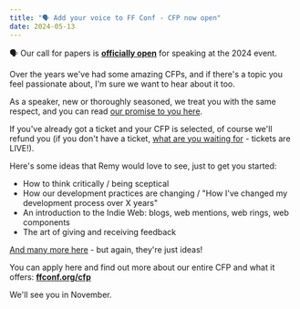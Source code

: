 ```yaml
---
title: "🗣 Add your voice to FF Conf - CFP now open"
date: 2024-05-13
---
```


🗣 Our call for papers is [**officially open**](https://ffconf.org/cfp) for speaking at the 2024 event.

Over the years we've had some amazing CFPs, and if there's a topic you feel passionate about, I'm sure we want to hear about it too.

As a speaker, new or thoroughly seasoned, we treat you with the same respect, and you can read [our promise to you here](https://ffconf.org/articles/cfp/#our-promise-to-you).

If you've already got a ticket and your CFP is selected, of course we'll refund you (if you don't have a ticket, [what are you waiting for](https://2024.ffconf.org/) - tickets are LIVE!).

Here's some ideas that Remy would love to see, just to get you started:

- How to think critically / being sceptical
- How our development practices are changing / "How I've changed my development process over X years"
- An introduction to the Indie Web: blogs, web mentions, web rings, web components
- The art of giving and receiving feedback

[And many more here](https://ffconf.org/articles/cfp/#topics-i'm-interested-in-hearing-about) - but again, they're just ideas!

You can apply here and find out more about our entire CFP and what it offers: **[ffconf.org/cfp](https://ffconf.org/cfp)**

We'll see you in November.
